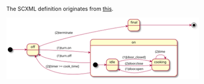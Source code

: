 The SCXML definition originates from [this](https://www.w3.org/TR/scxml/#N11619).

![statechart](microwave-01.svg)
